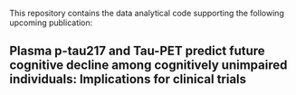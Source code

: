 This repository contains the data analytical code supporting the following upcoming publication:

## Plasma p-tau217 and Tau-PET predict future cognitive decline among cognitively unimpaired individuals: Implications for clinical trials


